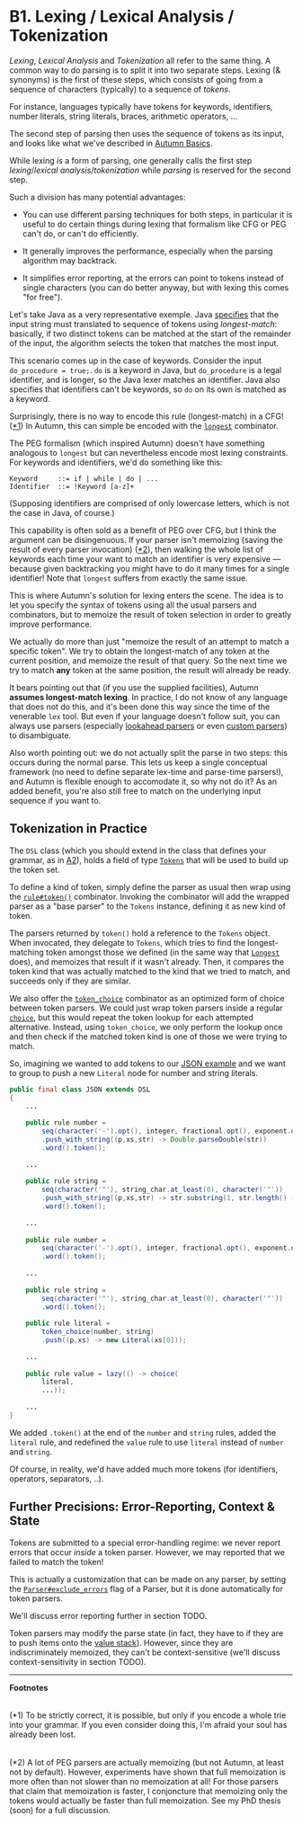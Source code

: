 # B1. Lexing / Lexical Analysis / Tokenization

*Lexing*, *Lexical Analysis* and *Tokenization* all refer to the same thing. A common way to do
parsing is to split it into two separate steps. Lexing (& synonyms) is the first of these steps,
which consists of going from a sequence of characters (typically) to a sequence of *tokens*.

For instance, languages typically have tokens for keywords, identifiers, number literals, string
literals, braces, arithmetic operators, ...

The second step of parsing then uses the sequence of tokens as its input, and looks like what
we've described in [Autumn Basics](README.md#a-autumn-basics).

While lexing *is* a form of parsing, one generally calls the first step *lexing*/*lexical
analysis*/*tokenization* while *parsing* is reserved for the second step.

Such a division has many potential advantages:

- You can use different parsing techniques for both steps, in particular it is useful to do certain
  things during lexing that formalism like CFG or PEG can't do, or can't do efficiently.
  
- It generally improves the performance, especially when the parsing algorithm may backtrack.
  
- It simplifies error reporting, at the errors can point to tokens instead of single characters
  (you can do better anyway, but with lexing this comes "for free").
  
Let's take Java as a very representative exemple. Java [specifies] that the input string must
translated to sequence of tokens using *longest-match*: basically, if two distinct tokens can
be matched at the start of the remainder of the input, the algorithm selects the token that matches
the most input.

[specifies]: https://docs.oracle.com/javase/specs/jls/se8/html/jls-3.html#jls-3.2

This scenario comes up in the case of keywords. Consider the input `do_procedure = true;`. `do` is a
keyword in Java, but `do_procedure` is a legal identifier, and is longer, so the Java lexer matches
an identifier. Java also specifies that identifiers can't be keywords, so `do` on its own is matched
as a keyword.

Surprisingly, there is no way to encode this rule (longest-match) in a CFG! ([*1])
In Autumn, this can simple be encoded with the [`longest`] combinator.

[`longest`]: https://javadoc.jitpack.io/com/github/norswap/autumn4/-SNAPSHOT/javadoc/norswap/autumn/DSL.html#longest-java.lang.Object...-

The PEG formalism (which inspired Autumn) doesn't have something analogous to `longest` but can
nevertheless encode most lexing constraints. For keywords and identifiers, we'd do something like
this:

```
Keyword     ::= if | while | do | ...
Identifier  ::= !Keyword [a-z]+ 
``` 

(Supposing identifiers are comprised of only lowercase letters, which is not the case in Java, of
course.)

This capability is often sold as a benefit of PEG over CFG, but I think the argument can be
disingenuous. If your parser isn't memoizing (saving the result of every parser invocation) ([*2]),
then walking the whole list of keywords each time your want to match an identifier is very expensive
— because given backtracking you might have to do it many times for a single identifier! Note that
`longest` suffers from exactly the same issue.

This is where Autumn's solution for lexing enters the scene. The idea is to let you specify the
syntax of tokens using all the usual parsers and combinators, but to memoize the result of token
selection in order to greatly improve performance.

We actually do more than just "memoize the result of an attempt to match a specific token". We
try to obtain the longest-match of any token at the current position, and memoize the result
of that query. So the next time we try to match **any** token at the same position, the result will
already be ready.

It bears pointing out that (if you use the supplied facilities), Autumn **assumes longest-match
lexing**. In practice, I do not know of any language that does not do this, and it's been done this
way since the time of the venerable `lex` tool. But even if your language doesn't follow suit, you
can always use parsers (especially [lookahead parsers](A4-basic-parsers.md#lookahead) or even
[custom parsers]) to disambiguate.  

Also worth pointing out: we do not actually split the parse in two steps: this occurs during the
normal parse. This lets us keep a single conceptual framework (no need to define separate lex-time
and parse-time parsers!), and Autumn is flexible enough to accomodate it, so why not do it? As an
added benefit, you're also still free to match on the underlying input sequence if you want to.

<!-- TODO: speak about error reporting: how tokens improve it little (cf. last sub-section)
     but we have other means of improving it -->

[custom parsers]: TODO

## Tokenization in Practice

The `DSL` class (which you should extend in the class that defines your grammar, as in
[A2](A2-first-grammar.md)), holds a field of type [`Tokens`] that will be used to build up the
token set.

To define a kind of token, simply define the parser as usual then wrap using the [`rule#token()`]
combinator. Invoking the combinator will add the wrapped parser as a "base parser" to the `Tokens`
instance, defining it as new kind of token.

The parsers returned by `token()` hold a reference to the `Tokens` object. When invocated, they
delegate to `Tokens`, which tries to find the longest-matching token amongst those we defined (in
the same way that [`Longest`] does), and memoizes that result if it wasn't already. Then, it
compares the token kind that was actually matched to the kind that we tried to match, and succeeds
only if they are similar.

We also offer the [`token_choice`] combinator as an optimized form of choice between token parsers.
We could just wrap token parsers inside a regular [`choice`], but this would repeat the token lookup
for each attempted alternative. Instead, using `token_choice`, we only perform the lookup once and
then check if the matched token kind is one of those we were trying to match.

So, imagining we wanted to add tokens to our [JSON example] and we want to group to push
a new `Literal` node for number and string literals.

```java
public final class JSON extends DSL
{
    ...
    
    public rule number =
        seq(character('-').opt(), integer, fractional.opt(), exponent.opt())
        .push_with_string((p,xs,str) -> Double.parseDouble(str))
        .word().token();
    
    ...
    
    public rule string =
        seq(character('"'), string_char.at_least(0), character('"'))
        .push_with_string((p,xs,str) -> str.substring(1, str.length() - 1))
        .word().token();
    
    ...
    
    public rule number =
        seq(character('-').opt(), integer, fractional.opt(), exponent.opt())
        .word().token();
    
    ...
    
    public rule string =
        seq(character('"'), string_char.at_least(0), character('"'))
        .word().token();
        
    public rule literal =
        token_choice(number, string)
        .push((p,xs) -> new Literal(xs[0]));
        
    ...
    
    public rule value = lazy(() -> choice(
        literal,
        ...));
        
    ...
}
```

We added `.token()` at the end of the `number` and `string` rules, added the `literal` rule, and
redefined the `value` rule to use `literal` instead of `number` and `string`.

Of course, in reality, we'd have added much more tokens (for identifiers, operators, separators,
..).

[`Tokens`]: https://javadoc.jitpack.io/com/github/norswap/autumn4/-SNAPSHOT/javadoc/norswap/autumn/parsers/Tokens.html
[`rule#token()`]: https://javadoc.jitpack.io/com/github/norswap/autumn4/-SNAPSHOT/javadoc/norswap/autumn/DSL.rule.html#token--
[`token_choice`]: https://javadoc.jitpack.io/com/github/norswap/autumn4/-SNAPSHOT/javadoc/norswap/autumn/DSL.html#token_choice-java.lang.Object...-
[`build_tokenizer()`]: https://javadoc.jitpack.io/com/github/norswap/autumn4/-SNAPSHOT/javadoc/norswap/autumn/DSL.html#build_tokenizer--
[`Longest`]: https://javadoc.jitpack.io/com/github/norswap/autumn4/-SNAPSHOT/javadoc/norswap/autumn/parsers/Longest.html
[`choice`]: https://javadoc.jitpack.io/com/github/norswap/autumn4/-SNAPSHOT/javadoc/norswap/autumn/DSL.html#choice-java.lang.Object...-
[JSON example]: A5-creating-an-ast.md

## Further Precisions: Error-Reporting, Context & State

Tokens are submitted to a special error-handling regime: we never report errors that occur *inside*
a token parser. However, we may reported that we failed to match the token!

This is actually a customization that can be made on any parser, by setting the
[`Parser#exclude_errors`] flag of a Parser, but it is done automatically for token parsers.

We'll discuss error reporting further in section TODO.

Token parsers may modify the parse state (in fact, they have to if they are to push items onto the
[value stack]). However, since they are indiscriminately memoized, they can't be context-sensitive
(we'll discuss context-sensitivity in section TODO).

<!-- TODO propose alternative when context-sensitive tokens would be welcome + rationale for not
     including them -->

[`Parser#exclude_errors`]: https://javadoc.jitpack.io/com/github/norswap/autumn4/-SNAPSHOT/javadoc/norswap/autumn/Parser.html#exclude_errors
[value stack]: A5-creating-an-ast.md#basic-principles--changes-explained

----
**Footnotes**

[*1]: #footnote1 
<h6 id="footnote1" display=none;></h6>

(*1) To be strictly correct, it is possible, but only if you encode a whole trie into your grammar.
If you even consider doing this, I'm afraid your soul has already been lost.

[*2]: #footnote2
<h6 id="footnote2" display=none;></h6>

(*2) A lot of PEG parsers are actually memoizing (but not Autumn, at least not by default). However,
experiments have shown that full memoization is more often than not slower than no memoization at
all! For those parsers that claim that memoization is faster, I conjoncture that memoizing only the
tokens would actually be faster than full memoization. See my PhD thesis (soon) for a full
discussion. 

<!-- TODO: reference memoization -->